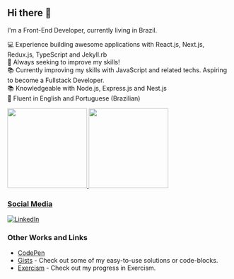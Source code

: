 ## Hi there 👋

I'm a Front-End Developer, currently living in Brazil.

:computer: Experience building awesome applications with React.js, Next.js, Redux.js, TypeScript and Jekyll.rb <br />
:muscle: Always seeking to improve my skills! <br />
:books: Currently improving my skills with JavaScript and related techs. Aspiring to become a Fullstack Developer. <br />
:books: Knowledgeable with Node.js, Express.js and Nest.js <br />
:scroll: Fluent in English and Portuguese (Brazilian)

<div>
  <a href="https://github.com/paulohfev">
  <img height="180em" src="https://github-readme-stats.vercel.app/api/top-langs/?username=paulohfev&layout=compact&langs_count=7&theme=vision-friendly-dark"/>
  <img height="180em" src="https://github-readme-stats.vercel.app/api?username=paulohfev&show_icons=true&theme=vision-friendly-dark&include_all_commits=true&count_private=true&hide=stars"/>
</div>

### Social Media
[![LinkedIn](https://img.shields.io/badge/linkedin-%230077B5.svg?style=for-the-badge&logo=linkedin&logoColor=white)](https://www.linkedin.com/in/phfevangelista/)

### Other Works and Links
- [CodePen](https://codepen.io/paulohfev)
- [Gists](https://gist.github.com/paulohfev) - Check out some of my easy-to-use solutions or code-blocks.
- [Exercism](https://exercism.org/profiles/paulohfev) - Check out my progress in Exercism.
